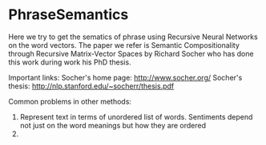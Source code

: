 # PhraseSemantics
Here we try to get the sematics of phrase using Recursive Neural Networks on the word vectors.
The paper we refer is Semantic Compositionality through Recursive Matrix-Vector Spaces by Richard Socher who has done this work during work his PhD thesis.

Important links:
Socher's home page: http://www.socher.org/
Socher's thesis: http://nlp.stanford.edu/~socherr/thesis.pdf

Common problems in other methods:
1. Represent text in terms of unordered list of words. Sentiments depend not just on the word meanings but how they are ordered
2. 
